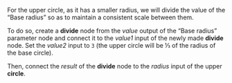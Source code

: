 For the upper circle, as it has a smaller radius, we will divide the value of the “Base radius” so as to maintain a consistent scale between them.

To do so, create a **divide** node from the *value* output of the “Base radius” parameter node and connect it to the *value1* input of the newly made **divide** node. Set the *value2* input to `3` (the upper circle will be ⅓ of the radius of the base circle).

Then, connect the *result* of the **divide** node to the *radius* input of the upper **circle**.